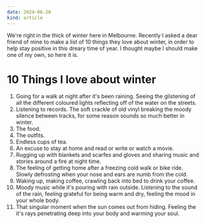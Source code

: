 ```yaml
---
date: 2024-06-20
kind: article
---
```

We're right in the thick of winter here in Melbourne. Recently I asked a dear
friend of mine to make a list of 10 things they love about winter, in order to
help stay positive in this dreary time of year. I thought maybe I should make
one of my own, so here it is.

# 10 Things I love about winter

1.  Going for a walk at night after it's been raining. Seeing the glistening of
    all the different coloured lights reflecting off of the water on the
    streets.
2.  Listening to records. The soft crackle of old vinyl breaking the moody
    silence between tracks, for some reason sounds so much better in winter.
3.  The food.
4.  The outfits.
5.  Endless cups of tea.
6.  An excuse to stay at home and read or write or watch a movie.
7.  Rugging up with blankets and scarfes and gloves and sharing music and
    stories around a fire at night time.
8.  The feeling of getting home after a freezing cold walk or bike ride. Slowly
    defrosting when your nose and ears are numb from the cold.
9.  Waking up, making coffee, crawling back into bed to drink your coffee.
1. Moody music while it's pouring with rain outside. Listening to the sound of
    the rain, feeling grateful for being warm and dry, feeling the mood in your
    whole body.
2. That singular moment when the sun comes out from hiding. Feeling the it's
    rays penetrating deep into your body and warming your soul.
